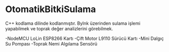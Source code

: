 # OtomatikBitkiSulama

C++ kodlama dilinde kodlanmıştır.
Bylnk üzerinden sulama işlemi yapabilmek ve toprak değer analizlerini görebilmek.

	
-NodeMCU LoLin ESP8266 Kartı
-Çift Motor L9110 Sürücü Kartı
-Mini Dalgıç Su Pompası 
-Toprak Nemi Algılama Sensörü
